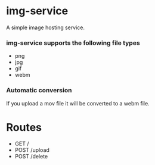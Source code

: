 img-service
========
A simple image hosting service.

### img-service supports the following file types
* png
* jpg
* gif
* webm

### Automatic conversion
If you upload a mov file it will be converted to a webm file.

# Routes
* GET   /
* POST  /upload
* POST  /delete